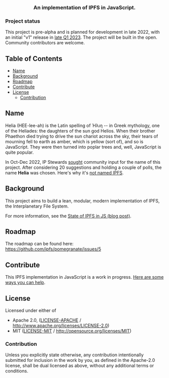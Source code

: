 <h3 align="center">An implementation of IPFS in JavaScript.</h3>

### Project status

This project is pre-alpha and is planned for development in late 2022, with an initial "v1" release in [late Q1 2023](/ROADMAP.md#late-q1-march). The project will be built in the open. Community contributors are welcome.

## Table of Contents <!-- omit in toc -->

- [Name](#name)
- [Background](#background)
- [Roadmap](#roadmap)
- [Contribute](#contribute)
- [License](#license)
  - [Contribution](#contribution)

## Name

Helia (HEE-lee-ah) is the Latin spelling of Ἡλιη -- in Greek mythology, one of the Heliades: the daughters of the sun god Helios. When their brother Phaethon died trying to drive the sun chariot across the sky, their tears of mourning fell to earth as amber, which is yellow (sort of), and so is JavaScript. They were then turned into poplar trees and, well, JavaScript is quite popular.

In Oct-Dec 2022, IP Stewards [sought](https://github.com/ipfs/pomegranate/issues/3) community input for the name of this project. After considering 20 suggestions and holding a couple of polls, the name **Helia** was chosen. Here's why it's [not named IPFS](https://github.com/ipfs/ipfs/issues/470).

## Background

This project aims to build a lean, modular, modern implementation of IPFS, the Interplanetary File System.

For more information, see the [State of IPFS in JS (blog post)](https://blog.ipfs.tech/state-of-ipfs-in-js/).

## Roadmap

The roadmap can be found here: https://github.com/ipfs/pomegranate/issues/5

## Contribute

This IPFS implementation in JavaScript is a work in progress. [Here are some ways you can help](https://blog.ipfs.tech/state-of-ipfs-in-js/#%F0%9F%A4%9D-ways-you-can-help).
 
## License

Licensed under either of

 * Apache 2.0, ([LICENSE-APACHE](LICENSE-APACHE) / http://www.apache.org/licenses/LICENSE-2.0)
 * MIT ([LICENSE-MIT](LICENSE-MIT) / http://opensource.org/licenses/MIT)

### Contribution

Unless you explicitly state otherwise, any contribution intentionally submitted for inclusion in the work by you, as defined in the Apache-2.0 license, shall be dual licensed as above, without any additional terms or conditions.
